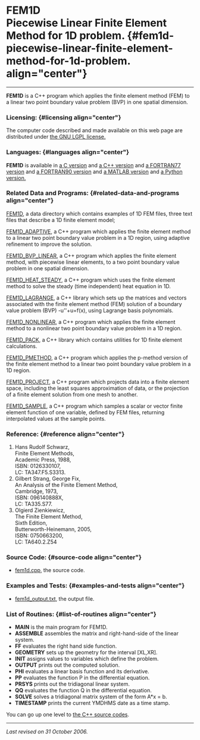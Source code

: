 FEM1D\
Piecewise Linear Finite Element Method for 1D problem. {#fem1d-piecewise-linear-finite-element-method-for-1d-problem. align="center"}
======================================================

------------------------------------------------------------------------

**FEM1D** is a C++ program which applies the finite element method (FEM)
to a linear two point boundary value problem (BVP) in one spatial
dimension.

### Licensing: {#licensing align="center"}

The computer code described and made available on this web page are
distributed under [the GNU LGPL license.](../../txt/gnu_lgpl.txt)

### Languages: {#languages align="center"}

**FEM1D** is available in [a C version](../../c_src/fem1d/fem1d.md)
and [a C++ version](../../master/fem1d/fem1d.md) and [a FORTRAN77
version](../../f77_src/fem1d/fem1d.md) and [a FORTRAN90
version](../../f_src/fem1d/fem1d.md) and [a MATLAB
version](../../m_src/fem1d/fem1d.md) and [a Python
version.](../../py_src/fem1d/fem1d.md)

### Related Data and Programs: {#related-data-and-programs align="center"}

[FEM1D](../../data/fem1d/fem1d.md), a data directory which contains
examples of 1D FEM files, three text files that describe a 1D finite
element model;

[FEM1D\_ADAPTIVE](../../master/fem1d_adaptive/fem1d_adaptive.md), a
C++ program which applies the finite element method to a linear two
point boundary value problem in a 1D region, using adaptive refinement
to improve the solution.

[FEM1D\_BVP\_LINEAR](../../master/fem1d_bvp_linear/fem1d_bvp_linear.md),
a C++ program which applies the finite element method, with piecewise
linear elements, to a two point boundary value problem in one spatial
dimension.

[FEM1D\_HEAT\_STEADY](../../master/fem1d_heat_steady/fem1d_heat_steady.md),
a C++ program which uses the finite element method to solve the steady
(time independent) heat equation in 1D.

[FEM1D\_LAGRANGE](../../master/fem1d_lagrange/fem1d_lagrange.md), a
C++ library which sets up the matrices and vectors associated with the
finite element method (FEM) solution of a boundary value problem (BVP)
-u''+u=f(x), using Lagrange basis polynomials.

[FEM1D\_NONLINEAR](../../master/fem1d_nonlinear/fem1d_nonlinear.md),
a C++ program which applies the finite element method to a nonlinear two
point boundary value problem in a 1D region.

[FEM1D\_PACK](../../master/fem1d_pack/fem1d_pack.md), a C++ library
which contains utilities for 1D finite element calculations.

[FEM1D\_PMETHOD](../../master/fem1d_pmethod/fem1d_pmethod.md), a C++
program which applies the p-method version of the finite element method
to a linear two point boundary value problem in a 1D region.

[FEM1D\_PROJECT](../../master/fem1d_project/fem1d_project.md), a C++
program which projects data into a finite element space, including the
least squares approximation of data, or the projection of a finite
element solution from one mesh to another.

[FEM1D\_SAMPLE](../../master/fem1d_sample/fem1d_sample.md), a C++
program which samples a scalar or vector finite element function of one
variable, defined by FEM files, returning interpolated values at the
sample points.

### Reference: {#reference align="center"}

1.  Hans Rudolf Schwarz,\
    Finite Element Methods,\
    Academic Press, 1988,\
    ISBN: 0126330107,\
    LC: TA347.F5.S3313.
2.  Gilbert Strang, George Fix,\
    An Analysis of the Finite Element Method,\
    Cambridge, 1973,\
    ISBN: 096140888X,\
    LC: TA335.S77.
3.  Olgierd Zienkiewicz,\
    The Finite Element Method,\
    Sixth Edition,\
    Butterworth-Heinemann, 2005,\
    ISBN: 0750663200,\
    LC: TA640.2.Z54

### Source Code: {#source-code align="center"}

-   [fem1d.cpp](fem1d.cpp), the source code.

### Examples and Tests: {#examples-and-tests align="center"}

-   [fem1d\_output.txt](fem1d_output.txt), the output file.

### List of Routines: {#list-of-routines align="center"}

-   **MAIN** is the main program for FEM1D.
-   **ASSEMBLE** assembles the matrix and right-hand-side of the linear
    system.
-   **FF** evaluates the right hand side function.
-   **GEOMETRY** sets up the geometry for the interval \[XL,XR\].
-   **INIT** assigns values to variables which define the problem.
-   **OUTPUT** prints out the computed solution.
-   **PHI** evaluates a linear basis function and its derivative.
-   **PP** evaluates the function P in the differential equation.
-   **PRSYS** prints out the tridiagonal linear system.
-   **QQ** evaluates the function Q in the differential equation.
-   **SOLVE** solves a tridiagonal matrix system of the form A\*x = b.
-   **TIMESTAMP** prints the current YMDHMS date as a time stamp.

You can go up one level to [the C++ source codes](../cpp_src.md).

------------------------------------------------------------------------

*Last revised on 31 October 2006.*
